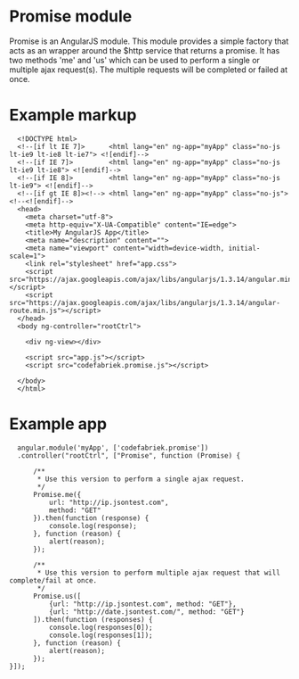 # Promise module
Promise is an AngularJS module. This module provides a simple factory that acts as an wrapper around the $http service that returns a promise. It has two methods 'me' and 'us' which can be used to perform a single or multiple ajax request(s).
The multiple requests will be completed or failed at once.

# Example markup
      <!DOCTYPE html>
      <!--[if lt IE 7]>      <html lang="en" ng-app="myApp" class="no-js lt-ie9 lt-ie8 lt-ie7"> <![endif]-->
      <!--[if IE 7]>         <html lang="en" ng-app="myApp" class="no-js lt-ie9 lt-ie8"> <![endif]-->
      <!--[if IE 8]>         <html lang="en" ng-app="myApp" class="no-js lt-ie9"> <![endif]-->
      <!--[if gt IE 8]><!--> <html lang="en" ng-app="myApp" class="no-js"> <!--<![endif]-->
      <head>
        <meta charset="utf-8">
        <meta http-equiv="X-UA-Compatible" content="IE=edge">
        <title>My AngularJS App</title>
        <meta name="description" content="">
        <meta name="viewport" content="width=device-width, initial-scale=1">
        <link rel="stylesheet" href="app.css">
        <script src="https://ajax.googleapis.com/ajax/libs/angularjs/1.3.14/angular.min.js"></script>
        <script src="https://ajax.googleapis.com/ajax/libs/angularjs/1.3.14/angular-route.min.js"></script>
      </head>
      <body ng-controller="rootCtrl">
      
        <div ng-view></div>
      
        <script src="app.js"></script>
        <script src="codefabriek.promise.js"></script>
      
      </body>
      </html>


# Example app
      angular.module('myApp', ['codefabriek.promise'])
      .controller("rootCtrl", ["Promise", function (Promise) {

          /**
           * Use this version to perform a single ajax request.
           */
          Promise.me({
              url: "http://ip.jsontest.com",
              method: "GET"
          }).then(function (response) {
              console.log(response);
          }, function (reason) {
              alert(reason);
          });
  
          /**
           * Use this version to perform multiple ajax request that will complete/fail at once.
           */
          Promise.us([
              {url: "http://ip.jsontest.com", method: "GET"},
              {url: "http://date.jsontest.com/", method: "GET"}
          ]).then(function (responses) {
              console.log(responses[0]);
              console.log(responses[1]);
          }, function (reason) {
              alert(reason);
          });
    }]);
